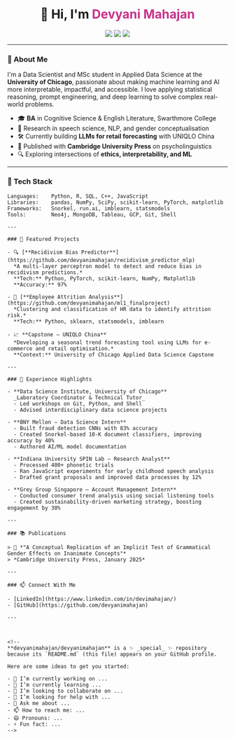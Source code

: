 <!-- README.md -->

<h1 align="center">👋 Hi, I'm <span style="color:#c8328a;">Devyani Mahajan</span></h1>

<p align="center">
  <img src="https://img.shields.io/badge/Data_Scientist-darkgreen?style=flat-square&logo=python&logoColor=white" />
  <img src="https://img.shields.io/badge/LLM_Researcher-pink?style=flat-square&logo=pytorch&logoColor=white" />
  <img src="https://img.shields.io/badge/UChicago_MSADS-darkgreen?style=flat-square&logo=googlecolab&logoColor=white" />
</p>

---

### 🌱 About Me

I'm a Data Scientist and MSc student in Applied Data Science at the **University of Chicago**, passionate about making machine learning and AI more interpretable, impactful, and accessible. I love applying statistical reasoning, prompt engineering, and deep learning to solve complex real-world problems.

- 🎓 **BA** in Cognitive Science & English Literature, Swarthmore College  
- 🧠 Research in speech science, NLP, and gender conceptualisation  
- 🛠 Currently building **LLMs for retail forecasting** with UNIQLO China  
- 📝 Published with **Cambridge University Press** on psycholinguistics  
- 🔍 Exploring intersections of **ethics, interpretability, and ML**  

---

### 🧰 Tech Stack

```text
Languages:    Python, R, SQL, C++, JavaScript  
Libraries:    pandas, NumPy, SciPy, scikit-learn, PyTorch, matplotlib  
Frameworks:   Snorkel, run.ai, imblearn, statsmodels  
Tools:        Neo4j, MongoDB, Tableau, GCP, Git, Shell  

---

### 📂 Featured Projects

- 🔍 [**Recidivism Bias Predictor**](https://github.com/devyanimahajan/recidivism_predictor_mlp)  
  *A multi-layer perceptron model to detect and reduce bias in recidivism predictions.*  
  **Tech:** Python, PyTorch, scikit-learn, NumPy, Matplotlib  
  **Accuracy:** 97%

- 🧠 [**Employee Attrition Analysis**](https://github.com/devyanimahajan/ml1_finalproject)  
  *Clustering and classification of HR data to identify attrition risk.*  
  **Tech:** Python, sklearn, statsmodels, imblearn

- 📈 **Capstone – UNIQLO China**  
  *Developing a seasonal trend forecasting tool using LLMs for e-commerce and retail optimisation.*  
  **Context:** University of Chicago Applied Data Science Capstone

---

### 💼 Experience Highlights

- **Data Science Institute, University of Chicago**  
  _Laboratory Coordinator & Technical Tutor_  
  - Led workshops on Git, Python, and Shell  
  - Advised interdisciplinary data science projects

- **BNY Mellon – Data Science Intern**  
  - Built fraud detection CNNs with 83% accuracy  
  - Created Snorkel-based 10-K document classifiers, improving accuracy by 40%  
  - Authored AI/ML model documentation

- **Indiana University SPIN Lab – Research Analyst**  
  - Processed 400+ phonetic trials  
  - Ran JavaScript experiments for early childhood speech analysis  
  - Drafted grant proposals and improved data processes by 12%

- **Grey Group Singapore – Account Management Intern**  
  - Conducted consumer trend analysis using social listening tools  
  - Created sustainability-driven marketing strategy, boosting engagement by 30%

---

### 📚 Publications

> 📝 *"A Conceptual Replication of an Implicit Test of Grammatical Gender Effects on Inanimate Concepts"*  
> *Cambridge University Press, January 2025*

---

### 📫 Connect With Me

- [LinkedIn](https://www.linkedin.com/in/devimahajan/)
- [GitHub](https://github.com/devyanimahajan)

---



<!--
**devyanimahajan/devyanimahajan** is a ✨ _special_ ✨ repository because its `README.md` (this file) appears on your GitHub profile.

Here are some ideas to get you started:

- 🔭 I’m currently working on ...
- 🌱 I’m currently learning ...
- 👯 I’m looking to collaborate on ...
- 🤔 I’m looking for help with ...
- 💬 Ask me about ...
- 📫 How to reach me: ...
- 😄 Pronouns: ...
- ⚡ Fun fact: ...
-->
